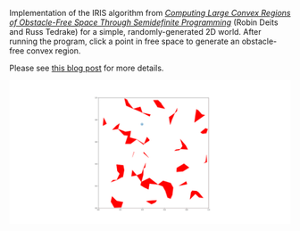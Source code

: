 Implementation of the IRIS algorithm from [*Computing Large Convex Regions of Obstacle-Free Space Through Semidefinite Programming*](https://link.springer.com/chapter/10.1007/978-3-319-16595-0_7) (Robin Deits and Russ Tedrake) for a simple, randomly-generated 2D world. After running the program, click a point in free space to generate an obstacle-free convex region.

Please see [this blog post](https://blog.tommycohn.com/2022/09/reimplementing-iris-computing-large.html) for more details.

![IRIS Animation](iris.gif)
